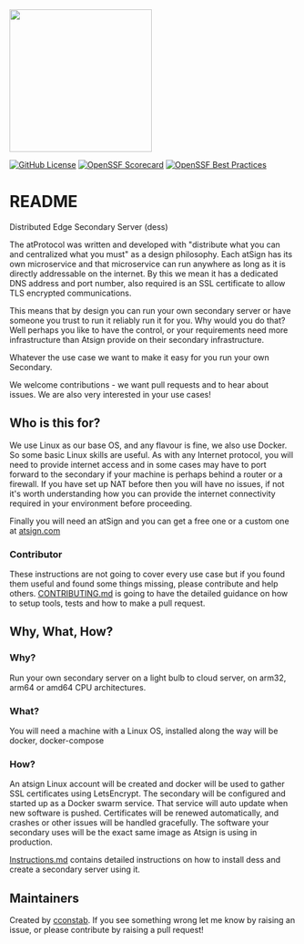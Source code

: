 <img width=250px src="https://atsign.dev/assets/img/atPlatform_logo_gray.svg?sanitize=true">

[![GitHub License](https://img.shields.io/badge/license-BSD3-blue.svg)](./LICENSE)
[![OpenSSF Scorecard](https://api.securityscorecards.dev/projects/github.com/atsign-foundation/dess/badge)](https://api.securityscorecards.dev/projects/github.com/atsign-foundation/dess)
[![OpenSSF Best Practices](https://www.bestpractices.dev/projects/8133/badge)](https://www.bestpractices.dev/projects/8133)

# README

Distributed Edge Secondary Server (dess)

The atProtocol was written and developed with "distribute what you can and
centralized what you must" as a design philosophy. Each atSign has its own
microservice and that microservice can run anywhere as long as it is directly
addressable on the internet. By this we mean it has a dedicated DNS address
and port number, also required is an SSL certificate to allow TLS encrypted
communications.

This means that by design you can run your own secondary server or have someone
you trust to run it reliably run it for you. Why would you do that? Well
perhaps you like to have the control, or your requirements need more
infrastructure than Atsign provide on their secondary infrastructure.

Whatever the use case we want to make it easy for you run your own Secondary.

We welcome contributions - we want pull requests and to hear about issues.
We are also very interested in your use cases!

## Who is this for?

We use Linux as our base OS, and any flavour is fine, we also use Docker.
So some basic Linux skills are useful. As with any Internet protocol, you
will need to provide internet access and in some cases may have to port forward
to the secondary if your machine is perhaps behind a router or a firewall.
If you have set up NAT before then you will have no issues, if not it's
worth understanding how you can provide the internet connectivity required
in your environment before proceeding.

Finally you will need an atSign and you can get a free one or a custom one
at [atsign.com](https://atsign.com)

### Contributor

These instructions are not going to cover every use case but if you found
them useful and found some things missing, please contribute and help others.
[CONTRIBUTING.md](CONTRIBUTING.md) is going to have the detailed guidance on
how to setup tools, tests and how to make a pull request.

## Why, What, How?

### Why?

Run your own secondary server on a light bulb to cloud server, on arm32, arm64
or amd64 CPU architectures.

### What?

You will need a machine with a Linux OS, installed along the way will be
docker, docker-compose

### How?

An atsign Linux account will be created and docker will be used to gather SSL
certificates using LetsEncrypt. The secondary will be configured and started
up as a Docker swarm service. That service will auto update when new software
is pushed. Certificates will be renewed automatically, and crashes or other
issues will be handled gracefully. The software your secondary uses will be
the exact same image as Atsign is using in production.

[Instructions.md](Instructions.md) contains detailed instructions on how to
install dess and create a secondary server using it.

## Maintainers

Created by [cconstab](https://github.com/cconstab).
If you see something wrong let me know by raising an issue, or please
contribute by raising a pull request!
